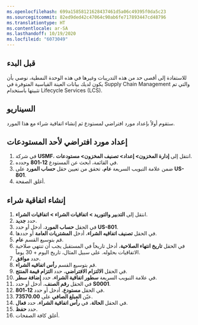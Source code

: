 ```yaml
---
ms.openlocfilehash: 699a15858121628437461d5a06c49395f0da5c23
ms.sourcegitcommit: 82ed9ded42c47064c90ab6fe717893447cd48796
ms.translationtype: HT
ms.contentlocale: ar-SA
ms.lasthandoff: 10/19/2020
ms.locfileid: "6073049"
---
```

## <a name="before-you-begin"></a>قبل البدء
للاستفادة إلى أقصى حد من هذه التدريبات وغيرها في هذه الوحدة النمطية، نوصي بأن يكون لديك بيانات العينة القياسية المتوفرة في Supply Chain Management والتي تم تثبيتها باستخدام Lifecycle Services‎‏ (LCS)‏‏‏‎. 

## <a name="scenario"></a>السيناريو
ستقوم أولاً بإعداد مورد افتراضي لمستودع ثم إنشاء اتفاقية شراء مع هذا المورد. 

## <a name="set-up-a-default-vendor-for-a-warehouse"></a>إعداد مورد افتراضي لأحد المستودعات

1.  في شركة **USMF**، انتقل إلى **إدارة المخزون> إعداد> تصنيف المخزون> مستودعات**.
2.  في القائمة، ابحث عن المستودع **12-801** وحدده.
3.  ضمن علامة التبويب السريعة **عام**، تحقق من تعيين حقل **حساب المورد** على **US-801**.
4.  أغلق الصفحة.

## <a name="create-a-purchase-agreement"></a>إنشاء اتفاقية شراء

1.  انتقل إلى **التدبير والتوريد > اتفاقيات الشراء > اتفاقيات الشراء**.
2.  حدد **جديد**.
3.  في الحقل **حساب المورد**، أدخل أو حدد **US-801**.
4.  في الحقل **تصنيف اتفاقيه الشراء**، أدخل **المشتريات العامة** أو حددها.
5.  قم بتوسيع القسم **عام**.
6.  في الحقل **تاريخ انتهاء الصلاحية**، أدخل تاريخاً في المستقبل يجب أن تنتهي صلاحية الاتفاقيات بحلوله. على سبيل المثال، تاريخ اليوم + 30 يوماً.
7.  حدد **موافق**.
8.  قم بتوسيع القسم **رأس اتفاقيه الشراء**.
9.  في الحقل **الالتزام الافتراضي**، حدد **التزام قيمة المنتج**.
10. في علامة التبويب السريعة **سطور اتفاقية الشراء**، حدد **إضافة سطر**.
11. في الحقل **رقم الصنف**، أدخل أو حدد **S0001**.
12. في الحقل **مستودع**، أدخل أو حدد **12-801**.
13. عيّن **المبلغ الصافي** على **73570.00**.
14. في الحقل **الحالة**، في **رأس اتفاقية الشراء**، حدد **فعال**.
15. حدد **حفظ**.
16. أغلق كافة الصفحات.

